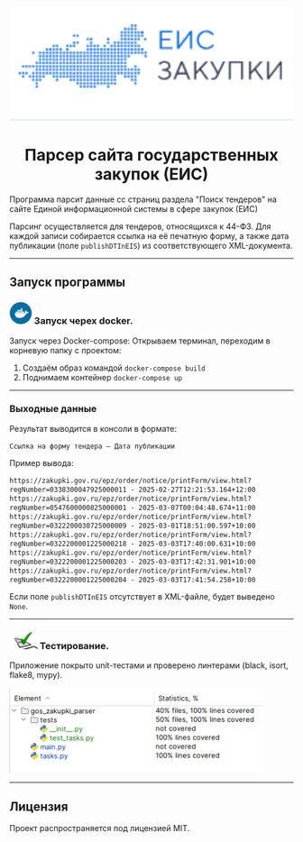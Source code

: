 <div style="text-align: center;">
<img src="images_readme/logo.png" width="550"/>
<h1>Парсер сайта государственных закупок (ЕИС)</h1>
</div>
Программа парсит данные сс страниц раздела "Поиск тендеров" 
на сайте Единой информационной системы в сфере закупок (ЕИС)

Парсинг осуществляется для тендеров, относящихся к 44-ФЗ. 
Для каждой записи собирается ссылка на её печатную форму, 
а также дата публикации (поле `publishDTInEIS`) из 
соответствующего XML-документа.

---
## Запуск программы
### <img src="images_readme/docker.svg" width="40" alt="docker"/> Запуск черех docker.
Запуск через Docker-compose:
Открываем терминал, переходим в корневую папку с проектом:

1. Создаём образ командой ```docker-compose build```
2. Поднимаем контейнер ```docker-compose up```


---
### Выходные данные
Результат выводится в консоли в формате:
```
Ссылка на форму тендера — Дата публикации
```

Пример вывода:
```
https://zakupki.gov.ru/epz/order/notice/printForm/view.html?regNumber=0338300047925000011 - 2025-02-27T12:21:53.164+12:00
https://zakupki.gov.ru/epz/order/notice/printForm/view.html?regNumber=0547600000825000001 - 2025-03-07T00:04:48.674+11:00
https://zakupki.gov.ru/epz/order/notice/printForm/view.html?regNumber=0322200030725000009 - 2025-03-01T18:51:00.597+10:00
https://zakupki.gov.ru/epz/order/notice/printForm/view.html?regNumber=0322200001225000218 - 2025-03-03T17:40:00.631+10:00
https://zakupki.gov.ru/epz/order/notice/printForm/view.html?regNumber=0322200001225000203 - 2025-03-03T17:42:31.901+10:00
https://zakupki.gov.ru/epz/order/notice/printForm/view.html?regNumber=0322200001225000204 - 2025-03-03T17:41:54.258+10:00
```
Если поле `publishDTInEIS` отсутствует в XML-файле, будет выведено `None`.

---
### <img src="images_readme/tests.jpg" width="50"/> Тестирование.
Приложение покрыто unit-тестами и проверено линтерами (black, isort, flake8, mypy).

<img src="images_readme/cover_tests.png" width="450"/>

---
<h2>Лицензия</h2>
Проект распространяется под лицензией MIT.
